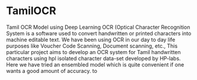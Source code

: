 # TamilOCR
Tamil OCR Model using Deep Learning
OCR (Optical Character Recognition System is a software used to convert handwritten or printed characters into machine editable text. We have been using OCR in our day to day life purposes like Voucher Code Scanning, Document scanning, etc., This particular project aims to develop an OCR system for Tamil handwritten characters using hpl isolated character data-set developed by HP-labs. Here we have tried an ensembled model which is quite convenient if one wants a good amount of accuracy. to 
